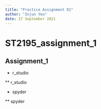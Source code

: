 ```yaml
---
title: "Practice Assignment 01"
author: "Injun Yeo"
date: 27 September 2021
---
```


# ST2195_assignment_1
## Assignment_1

* r_studio

** r_studio

* spyder

** spyder
